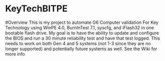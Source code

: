 # KeyTechBITPE

#Overview
This is my project to automate G6 Computer validation For Key Technology using WinPE 4.0, BurnInTest 7.1, syscfg, and iFlash32 in one bootable flash drive. My goal is to have the ability to update and configure the BIOS and run a 30 minute reliability test and have that test logged. This needs to work on both Gen 4 and 5 systems (not 1-3 since they are no longer supported) and potentially future systems as well.
See the Wiki for more info
